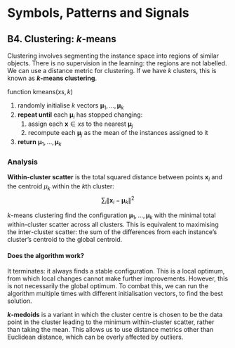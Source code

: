 # Symbols, Patterns and Signals

## B4. Clustering: $k$-means

Clustering involves segmenting the instance space into regions of similar objects. There is no supervision in the learning: the regions are not labelled. We can use a distance metric for clustering. If we have $k$ clusters, this is known as **$k$-means clustering**.

function $\mathsf{kmeans}(xs, k)$

1. randomly initialise $k$ vectors $\mathbf μ_1, \dots, \mathbf μ_k$
2. **repeat until** each $\mathbf μ_i$ has stopped changing:
   1. assign each $\mathbf x \in xs$ to the nearest $\mathbf μ_j$
   2. recompute each $\mathbf μ_j$ as the mean of the instances assigned to it
3. **return** $\mathbf μ_1, \dots, \mathbf μ_k$

### Analysis

**Within-cluster scatter** is the total squared distance between points $\mathbf x_i$ and the centroid $\mu_k$ within the $k$th cluster: $$\sum_i\left\|\mathbf x_i-\mathbf μ_k\right\|^2$$

$k$-means clustering find the configuration $\mathbf μ_1, \dots, \mathbf μ_k$ with the minimal total within-cluster scatter across all clusters. This is equivalent to maximising the inter-cluster scatter: the sum of the differences from each instance’s cluster’s centroid to the global centroid.

#### Does the algorithm work?

It terminates: it always finds a stable configuration. This is a local optimum, from which local changes cannot make further improvements. However, this is not necessarily the global optimum. To combat this, we can run the algorithm multiple times with different initialisation vectors, to find the best solution.

**$k$-medoids** is a variant in which the cluster centre is chosen to be the data point in the cluster leading to the minimum within-cluster scatter, rather than taking the mean. This allows us to use distance metrics other than Euclidean distance, which can be overly affected by outliers.